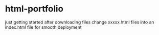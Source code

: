 # html-portfolio
just getting started
after downloading files change xxxxx.html files into an index.html file for smooth deployment
